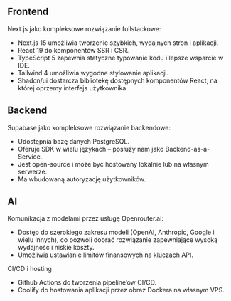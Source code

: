 ## Frontend

Next.js jako kompleksowe rozwiązanie fullstackowe:

- Next.js 15 umożliwia tworzenie szybkich, wydajnych stron i aplikacji.
- React 19 do komponentów SSR i CSR.
- TypeScript 5 zapewnia statyczne typowanie kodu i lepsze wsparcie w IDE.
- Tailwind 4 umożliwia wygodne stylowanie aplikacji.
- Shadcn/ui dostarcza bibliotekę dostępnych komponentów React, na której oprzemy interfejs użytkownika.

## Backend

Supabase jako kompleksowe rozwiązanie backendowe:

- Udostępnia bazę danych PostgreSQL.
- Oferuje SDK w wielu językach – posłuży nam jako Backend-as-a-Service.
- Jest open-source i może być hostowany lokalnie lub na własnym serwerze.
- Ma wbudowaną autoryzację użytkowników.

## AI

Komunikacja z modelami przez usługę Openrouter.ai:

- Dostęp do szerokiego zakresu modeli (OpenAI, Anthropic, Google i wielu innych), co pozwoli dobrać rozwiązanie zapewniające wysoką wydajność i niskie koszty.
- Umożliwia ustawianie limitów finansowych na kluczach API.

CI/CD i hosting

- Github Actions do tworzenia pipeline’ów CI/CD.
- Coolify do hostowania aplikacji przez obraz Dockera na własnym VPS.
